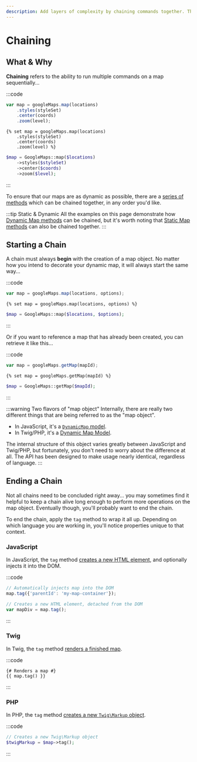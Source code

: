 ```yaml
---
description: Add layers of complexity by chaining commands together. The same set of chainable commands are nearly identical across JavaScript, Twig, and PHP.
---
```


# Chaining

## What & Why

**Chaining** refers to the ability to run multiple commands on a map sequentially...

:::code
```js
var map = googleMaps.map(locations)
    .styles(styleSet)
    .center(coords)
    .zoom(level);
```
```twig
{% set map = googleMaps.map(locations)
    .styles(styleSet)
    .center(coords)
    .zoom(level) %}
```
```php
$map = GoogleMaps::map($locations)
    ->styles($styleSet)
    ->center($coords)
    ->zoom($level);
```
:::

To ensure that our maps are as dynamic as possible, there are a [series of methods](/dynamic-maps/universal-methods/) which can be chained together, in any order you'd like.

:::tip Static & Dynamic
All the examples on this page demonstrate how [Dynamic Map methods](/models/dynamic-map-model/) can be chained, but it's worth noting that [Static Map methods](/models/static-map-model/) can also be chained together.
:::

## Starting a Chain

A chain must always **begin** with the creation of a map object. No matter how you intend to decorate your dynamic map, it will always start the same way...

:::code
```js
var map = googleMaps.map(locations, options);
```
```twig
{% set map = googleMaps.map(locations, options) %}
```
```php
$map = GoogleMaps::map($locations, $options);
```
:::
 
Or if you want to reference a map that has already been created, you can retrieve it like this...

:::code
```js
var map = googleMaps.getMap(mapId);
```
```twig
{% set map = googleMaps.getMap(mapId) %}
```
```php
$map = GoogleMaps::getMap($mapId);
```
:::

:::warning Two flavors of "map object"
Internally, there are really two different things that are being referred to as the "map object".

 - In JavaScript, it's a [`DynamicMap` model](/javascript/dynamicmap.js/).
 - In Twig/PHP, it's a [Dynamic Map Model](/models/dynamic-map-model/).

 The internal structure of this object varies greatly between JavaScript and Twig/PHP, but fortunately, you don't need to worry about the difference at all. The API has been designed to make usage nearly identical, regardless of language.
:::

## Ending a Chain

Not all chains need to be concluded right away... you may sometimes find it helpful to keep a chain alive long enough to perform more operations on the map object. Eventually though, you'll probably want to end the chain.

To end the chain, apply the `tag` method to wrap it all up. Depending on which language you are working in, you'll notice properties unique to that context.

### JavaScript

In JavaScript, the `tag` method [creates a new HTML element](/dynamic-maps/javascript-methods/#tag-parentid-null), and optionally injects it into the DOM.

:::code
```js
// Automatically injects map into the DOM
map.tag({'parentId': 'my-map-container'});

// Creates a new HTML element, detached from the DOM
var mapDiv = map.tag();
```
:::

### Twig

In Twig, the `tag` method [renders a finished map](/dynamic-maps/twig-php-methods/#tag-init-true).

:::code
```twig
{# Renders a map #}
{{ map.tag() }}
```
:::

### PHP

In PHP, the `tag` method [creates a new `Twig\Markup` object](/dynamic-maps/twig-php-methods/#tag-init-true).

:::code
```php
// Creates a new Twig\Markup object
$twigMarkup = $map->tag();
```
:::
